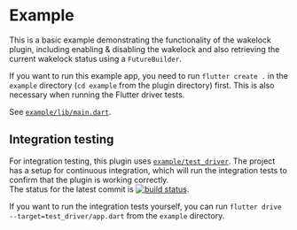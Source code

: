 # Example

This is a basic example demonstrating the functionality of the wakelock plugin, including enabling & disabling the wakelock and also retrieving the current wakelock status using a `FutureBuilder`.

If you want to run this example app, you need to run `flutter create .` in the `example` directory (`cd example` from the plugin directory) first. This is also necessary when running the Flutter driver tests.

See [`example/lib/main.dart`](https://github.com/creativecreatorormaybenot/wakelock/blob/master/example/lib/main.dart).

## Integration testing

For integration testing, this plugin uses [`example/test_driver`](https://github.com/creativecreatorormaybenot/wakelock/tree/master/example/test_driver). The project has a setup for continuous integration, which will run the integration tests to confirm that the plugin is working correctly.  
The status for the latest commit is [![build status](https://travis-ci.com/creativecreatorormaybenot/wakelock.svg?branch=master)](https://travis-ci.com/creativecreatorormaybenot/wakelock).

If you want to run the integration tests yourself, you can run `flutter drive --target=test_driver/app.dart` from the `example` directory.
